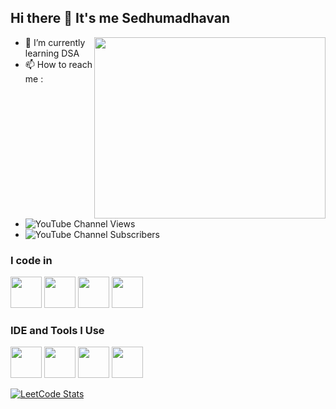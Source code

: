 ## Hi there 👋 It's me Sedhumadhavan

<img align="right" width="370" height="290" src="https://i.pinimg.com/originals/47/f0/34/47f0342cec72b800463bf003eac1257e.gif">
                                                
- 🌱 I’m currently learning DSA
- 📫 How to reach me :
- ![YouTube Channel Views](https://img.shields.io/youtube/channel/views/UC5WijvFH7nlCJ4lKqdMYNKQ)
- ![YouTube Channel Subscribers](https://img.shields.io/youtube/channel/subscribers/UC5WijvFH7nlCJ4lKqdMYNKQ)

### I code in
<img height="50" width="50" src="https://img.icons8.com/color/48/000000/java-coffee-cup-logo.png" /> <img height="50" width="50" src="https://img.icons8.com/color/48/000000/html-5.png" /> <img height="50" width="50" src="https://img.icons8.com/color/48/000000/css3.png" /> <img height="50" width="50" src="https://img.icons8.com/color/48/000000/mysql-logo.png"/> 

### IDE and Tools I Use
<img height="50" width="50" src="https://img.icons8.com/color/48/000000/visual-studio-code-2019.png"/> <img height="50" width="50" src="https://img.icons8.com/color/50/000000/git.png"/>  <img height="50" src="https://img.icons8.com/officel/480/null/java-eclipse.png"/> <img height="50" width="50" src="https://img.icons8.com/doodle/48/000000/adobe-photoshop.png"/>

[![LeetCode Stats](https://leetcard.jacoblin.cool/SEDHUMADHAVAN?theme=wtf&font=Cormorant%20Infant)](https://leetcode.com/u/SEDHUMADHAVAN/)
